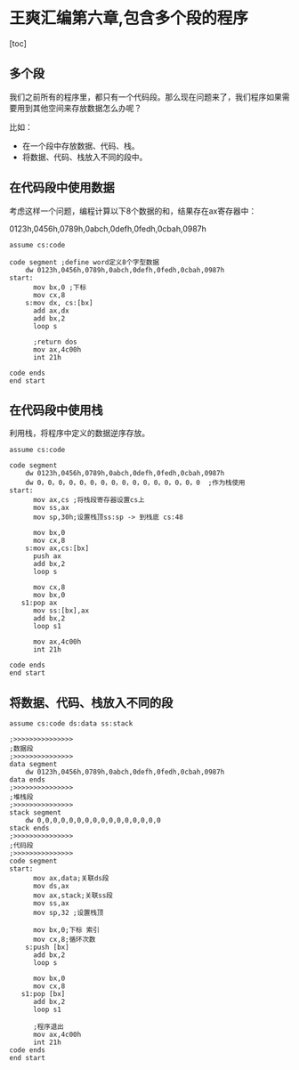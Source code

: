 # 王爽汇编第六章,包含多个段的程序

[toc]
##  多个段
我们之前所有的程序里，都只有一个代码段。那么现在问题来了，我们程序如果需要用到其他空间来存放数据怎么办呢？

比如：

- 在一个段中存放数据、代码、栈。
- 将数据、代码、栈放入不同的段中。

## 在代码段中使用数据

考虑这样一个问题，编程计算以下8个数据的和，结果存在ax寄存器中：

0123h,0456h,0789h,0abch,0defh,0fedh,0cbah,0987h 

```assembly
assume cs:code

code segment ;define word定义8个字型数据
	dw 0123h,0456h,0789h,0abch,0defh,0fedh,0cbah,0987h
start:
	  mov bx,0 ;下标
	  mov cx,8
    s:mov dx, cs:[bx]
      add ax,dx
      add bx,2
      loop s
      
      ;return dos
      mov ax,4c00h
      int 21h
      
code ends
end start
```

## 在代码段中使用栈

利用栈，将程序中定义的数据逆序存放。

```assembly
assume cs:code

code segment
	dw 0123h,0456h,0789h,0abch,0defh,0fedh,0cbah,0987h
    dw 0，0，0，0，0，0，0，0，0，0，0，0，0，0，0，0  ;作为栈使用
start:
      mov ax,cs ;将栈段寄存器设置cs上
      mov ss,ax
      mov sp,30h;设置栈顶ss:sp -> 到栈底 cs:48
    
      mov bx,0
      mov cx,8
    s:mov ax,cs:[bx]
      push ax
      add bx,2
      loop s
      
      mov cx,8
      mov bx,0
   s1:pop ax
      mov ss:[bx],ax
      add bx,2
      loop s1
      
      mov ax,4c00h
      int 21h
    
code ends
end start
```

## 将数据、代码、栈放入不同的段

```assembly
assume cs:code ds:data ss:stack

;>>>>>>>>>>>>>>>
;数据段
;>>>>>>>>>>>>>>>
data segment
	dw 0123h,0456h,0789h,0abch,0defh,0fedh,0cbah,0987h
data ends
;>>>>>>>>>>>>>>>
;堆栈段
;>>>>>>>>>>>>>>>
stack segment
	dw 0,0,0,0,0,0,0,0,0,0,0,0,0,0,0,0
stack ends
;>>>>>>>>>>>>>>>
;代码段
;>>>>>>>>>>>>>>>
code segment
start:
	  mov ax,data;关联ds段
	  mov ds,ax
	  mov ax,stack;关联ss段
	  mov ss,ax
	  mov sp,32 ;设置栈顶
	  
	  mov bx,0;下标 索引
	  mov cx,8;循环次数
	s:push [bx]
	  add bx,2
	  loop s
	  
	  mov bx,0
	  mov cx,8
   s1:pop [bx]
      add bx,2
      loop s1

      ;程序退出
      mov ax,4c00h
      int 21h
code ends
end start
```



